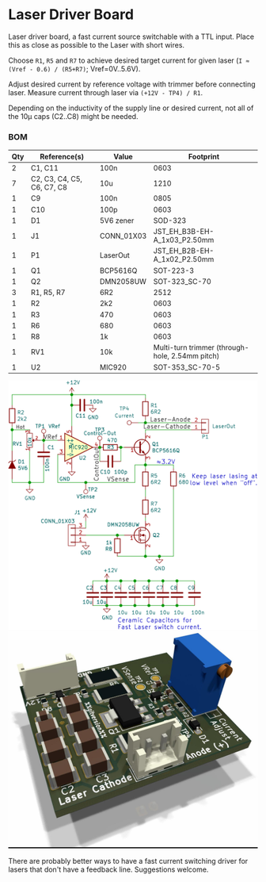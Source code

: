 Laser Driver Board
===================

Laser driver board, a fast current source switchable with a TTL input. Place
this as close as possible to the Laser with short wires.

Choose `R1`, `R5` and `R7` to achieve desired target current for given laser
(`I ≈ (Vref - 0.6) / (R5+R7)`; Vref=0V..5.6V).

Adjust desired current by reference voltage with trimmer before connecting
laser. Measure current through laser via `(+12V - TP4) / R1`.

Depending on the inductivity of the supply line or desired current, not all
of the 10μ caps (C2..C8) might be needed.

### BOM

Qty | Reference(s)              |  Value    |   Footprint
----|---------------------------|-----------|-----------------------------
2   | C1, C11                   | 100n      | 0603
7   | C2, C3, C4, C5, C6, C7, C8| 10u       | 1210
1   | C9                        | 100n      | 0805
1   | C10                       | 100p      | 0603
1   | D1                        | 5V6 zener | SOD-323
1   | J1                        | CONN_01X03| JST_EH_B3B-EH-A_1x03_P2.50mm
1   | P1                        | LaserOut  | JST_EH_B2B-EH-A_1x02_P2.50mm
1   | Q1                        | BCP5616Q  | SOT-223-3
1   | Q2                        | DMN2058UW | SOT-323_SC-70
3   | R1, R5, R7                | 6R2       | 2512
1   | R2                        | 2k2       | 0603
1   | R3                        | 470       | 0603
1   | R6                        | 680       | 0603
1   | R8                        | 1k        | 0603
1   | RV1                       | 10k       | Multi-turn trimmer (through-hole, 2.54mm pitch)
1   | U2                        |  MIC920   | SOT-353_SC-70-5

![](../../img/laser-drive-schematic.png)
![](../../img/laser-drive-render.jpg)


There are probably better ways to have a fast current switching driver for
lasers that don't have a feedback line. Suggestions welcome.
